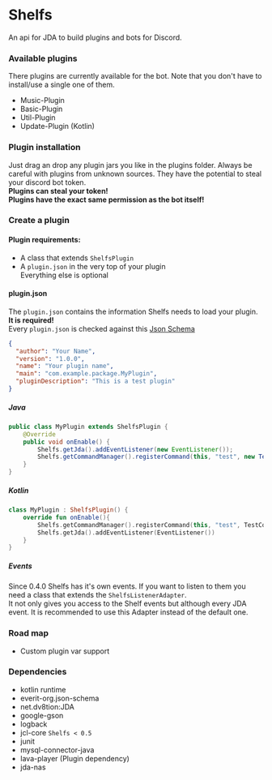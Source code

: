 # Shelfs
An api for JDA to build plugins and bots for Discord.

### Available plugins
There plugins are currently available for the bot.
Note that you don't have to install/use a single one of them.

- Music-Plugin
- Basic-Plugin
- Util-Plugin
- Update-Plugin (Kotlin)

### Plugin installation
Just drag an drop any plugin jars you like in the plugins folder.
Always be careful with plugins from unknown sources. They have the potential to
steal your discord bot token. <br>
**Plugins can steal your token!** <br>
**Plugins have the exact same permission as the bot itself!**

### Create a plugin

#### Plugin requirements:
- A class that extends ``ShelfsPlugin``
- A ``plugin.json`` in the very top of your plugin <br>
Everything else is optional <br>
#### plugin.json
The ``plugin.json`` contains the information Shelfs needs to load your plugin. **It is required!** <br>
Every ``plugin.json`` is checked against this [Json Schema](https://github.com/Cerberus-ik/shelfs/blob/master/shelfs-api/src/main/resources/schemas/pluginDescriptionSchema-1.0.json)
```json
{
  "author": "Your Name",
  "version": "1.0.0",
  "name": "Your plugin name",
  "main": "com.example.package.MyPlugin",
  "pluginDescription": "This is a test plugin"
}
```

##### Java
```java
public class MyPlugin extends ShelfsPlugin {
    @Override
    public void onEnable() {
        Shelfs.getJda().addEventListener(new EventListener());
        Shelfs.getCommandManager().registerCommand(this, "test", new TestCommand());
    }
}
```
##### Kotlin
```kotlin
class MyPlugin : ShelfsPlugin() {
    override fun onEnable(){ 
        Shelfs.getCommandManager().registerCommand(this, "test", TestCommand())
		Shelfs.getJda().addEventListener(EventListener())
	}    
}
```

##### Events
Since 0.4.0 Shelfs has it's own events. If you want to listen to them you need a class that extends the ``ShelfsListenerAdapter``. <br>
It not only gives you access to the Shelf events but although every JDA event. It is recommended to use this Adapter instead 
of the default one.

### Road map
- Custom plugin var support

### Dependencies
- kotlin runtime
- everit-org.json-schema
- net.dv8tion:JDA
- google-gson
- logback
- jcl-core ``Shelfs < 0.5``
- junit
- mysql-connector-java
- lava-player (Plugin dependency)
- jda-nas
 